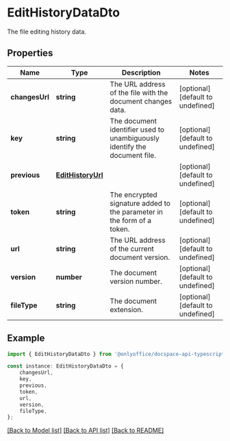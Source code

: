 # EditHistoryDataDto

The file editing history data.

## Properties

Name | Type | Description | Notes
------------ | ------------- | ------------- | -------------
**changesUrl** | **string** | The URL address of the file with the document changes data. | [optional] [default to undefined]
**key** | **string** | The document identifier used to unambiguously identify the document file. | [optional] [default to undefined]
**previous** | [**EditHistoryUrl**](EditHistoryUrl.md) |  | [optional] [default to undefined]
**token** | **string** | The encrypted signature added to the parameter in the form of a token. | [optional] [default to undefined]
**url** | **string** | The URL address of the current document version. | [optional] [default to undefined]
**version** | **number** | The document version number. | [optional] [default to undefined]
**fileType** | **string** | The document extension. | [optional] [default to undefined]

## Example

```typescript
import { EditHistoryDataDto } from '@onlyoffice/docspace-api-typescript';

const instance: EditHistoryDataDto = {
    changesUrl,
    key,
    previous,
    token,
    url,
    version,
    fileType,
};
```

[[Back to Model list]](../README.md#documentation-for-models) [[Back to API list]](../README.md#documentation-for-api-endpoints) [[Back to README]](../README.md)
